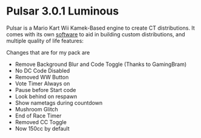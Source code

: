 # Pulsar 3.0.1 Luminous

Pulsar is a Mario Kart Wii Kamek-Based engine to create CT distributions. It comes with its own [software](../main/PulsarPackCreator/Executable) to aid in building custom distributions, and multiple quality of life features:

Changes that are for my pack are

- Remove Background Blur and Code Toggle (Thanks to GamingBram)
- No DC Code Disabled
- Removed WW Button 
- Vote Timer Always on 
- Pause before Start code 
- Look behind on respawn 
- Show nametags during countdown 
- Mushroom Glitch 
- End of Race Timer 
- Removed CC Toggle
- Now 150cc by default


















